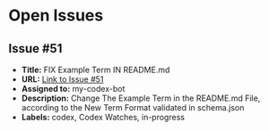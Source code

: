 # Open Issues

## Issue #51
- **Title:** FIX Example Term IN README.md
- **URL:** [Link to Issue #51](https://github.com/LuminLynx/FOSS-Glossary/issues/51)
- **Assigned to:** my-codex-bot
- **Description:** Change The Example Term in the README.md File, according to the New Term Format validated in schema.json
- **Labels:** codex, Codex Watches, in-progress
